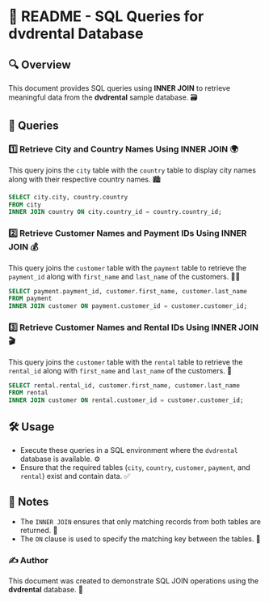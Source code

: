 # 📌 README - SQL Queries for dvdrental Database

## 🔍 Overview
This document provides SQL queries using **INNER JOIN** to retrieve meaningful data from the **dvdrental** sample database. 🗃️

## 📜 Queries

### 1️⃣ Retrieve City and Country Names Using INNER JOIN 🌍
This query joins the `city` table with the `country` table to display city names along with their respective country names. 🏙️

```sql
SELECT city.city, country.country
FROM city
INNER JOIN country ON city.country_id = country.country_id;
```

### 2️⃣ Retrieve Customer Names and Payment IDs Using INNER JOIN 💰
This query joins the `customer` table with the `payment` table to retrieve the `payment_id` along with `first_name` and `last_name` of the customers. 🧑‍💼

```sql
SELECT payment.payment_id, customer.first_name, customer.last_name
FROM payment
INNER JOIN customer ON payment.customer_id = customer.customer_id;
```

### 3️⃣ Retrieve Customer Names and Rental IDs Using INNER JOIN 🎬
This query joins the `customer` table with the `rental` table to retrieve the `rental_id` along with `first_name` and `last_name` of the customers. 🍿

```sql
SELECT rental.rental_id, customer.first_name, customer.last_name
FROM rental
INNER JOIN customer ON rental.customer_id = customer.customer_id;
```

## 🛠️ Usage
- Execute these queries in a SQL environment where the `dvdrental` database is available. ⚙️
- Ensure that the required tables (`city`, `country`, `customer`, `payment`, and `rental`) exist and contain data. ✅

## 📌 Notes
- The `INNER JOIN` ensures that only matching records from both tables are returned. 🔄
- The `ON` clause is used to specify the matching key between the tables. 🔑

### ✍️ Author
This document was created to demonstrate SQL JOIN operations using the **dvdrental** database. 🚀
